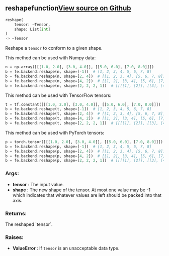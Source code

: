 ## reshape<span class="tag">function</span><a class="sourcelink" href=https://github.com/fastestimator/fastestimator/blob/r1.0/fastestimator/backend/reshape.py/#L24-L72>View source on Github</a>
```python
reshape(
	tensor: ~Tensor,
	shape: List[int]
)
-> ~Tensor
```
Reshape a `tensor` to conform to a given shape.

This method can be used with Numpy data:
```python
n = np.array([[[1.0, 2.0], [3.0, 4.0]], [[5.0, 6.0], [7.0, 8.0]]])
b = fe.backend.reshape(n, shape=[-1])  # [1, 2, 3, 4, 5, 6, 7, 8]
b = fe.backend.reshape(n, shape=[2, 4])  # [[1, 2, 3, 4], [5, 6, 7, 8]]
b = fe.backend.reshape(n, shape=[4, 2])  # [[1, 2], [3, 4], [5, 6], [7, 8]]
b = fe.backend.reshape(n, shape=[2, 2, 2, 1])  # [[[[1], [2]], [[3], [4]]], [[[5], [6]], [[7], [8]]]]
```

This method can be used with TensorFlow tensors:
```python
t = tf.constant([[[1.0, 2.0], [3.0, 4.0]], [[5.0, 6.0], [7.0, 8.0]]])
b = fe.backend.reshape(t, shape=[-1])  # [1, 2, 3, 4, 5, 6, 7, 8]
b = fe.backend.reshape(t, shape=[2, 4])  # [[1, 2, 3, 4], [5, 6, 7, 8]]
b = fe.backend.reshape(t, shape=[4, 2])  # [[1, 2], [3, 4], [5, 6], [7, 8]]
b = fe.backend.reshape(t, shape=[2, 2, 2, 1])  # [[[[1], [2]], [[3], [4]]], [[[5], [6]], [[7], [8]]]]
```

This method can be used with PyTorch tensors:
```python
p = torch.tensor([[[1.0, 2.0], [3.0, 4.0]], [[5.0, 6.0], [7.0, 8.0]]])
b = fe.backend.reshape(p, shape=[-1])  # [1, 2, 3, 4, 5, 6, 7, 8]
b = fe.backend.reshape(p, shape=[2, 4])  # [[1, 2, 3, 4], [5, 6, 7, 8]]
b = fe.backend.reshape(p, shape=[4, 2])  # [[1, 2], [3, 4], [5, 6], [7, 8]]
b = fe.backend.reshape(p, shape=[2, 2, 2, 1])  # [[[[1], [2]], [[3], [4]]], [[[5], [6]], [[7], [8]]]]
```


<h3>Args:</h3>

* **tensor** :  The input value.
* **shape** :  The new shape of the tensor. At most one value may be -1 which indicates that whatever values are left        should be packed into that axis.

<h3>Returns:</h3>
    The reshaped `tensor`.

<h3>Raises:</h3>

* **ValueError** :  If `tensor` is an unacceptable data type.

